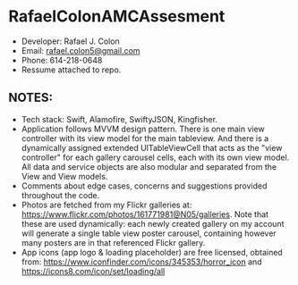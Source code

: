 # RafaelColonAMCAssesment
* Developer: Rafael J. Colon
* Email: rafael.colon5@gmail.com
* Phone: 614-218-0648
* Ressume attached to repo.

## NOTES:
 * Tech stack: Swift, Alamofire, SwiftyJSON, Kingfisher.
 * Application follows MVVM design pattern. There is one main view controller with its view model for the main tableview. And there is a dynamically assigned extended UITableViewCell that acts as the "view controller" for each gallery carousel cells, each with its own view model.  All data and service objects are also modular and separated from the View and View models.
 * Comments about edge cases, concerns and suggestions provided throughout the code.
 * Photos are fetched from my Flickr galleries at: https://www.flickr.com/photos/161771981@N05/galleries. Note that these are used dynamically: each newly created gallery on my account will generate a single table view poster carousel, containing however many posters are in that referenced Flickr gallery.
 * App icons (app logo & loading placeholder) are free licensed, obtained from: https://www.iconfinder.com/icons/345353/horror_icon and https://icons8.com/icon/set/loading/all 
